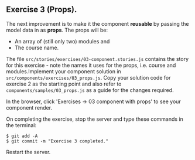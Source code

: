 ## Exercise 3 (Props).

The next improvement is to make it the component __reusable__ by passing the model data in as __props__. The props will be:

+ An array of (still only two) modules and
+ The course name. 

The file `src/stories/exercises/03-component.stories.js` contains the story for this exercise - note the names it uses for the props, i.e. course and modules.Implement your component solution in `src/components/exercises/03_props.js`. Copy your solution code for exercise 2 as the starting point and also refer to `components/samples/03_props.js` as a guide for the changes required.

In the browser, click 'Exercises -> 03 component with props' to see your component render.

On completing the exercise, stop the server and type these commands in the terminal:
~~~
$ git add -A
$ git commit -m "Exercise 3 completed."
~~~
Restart the server.


